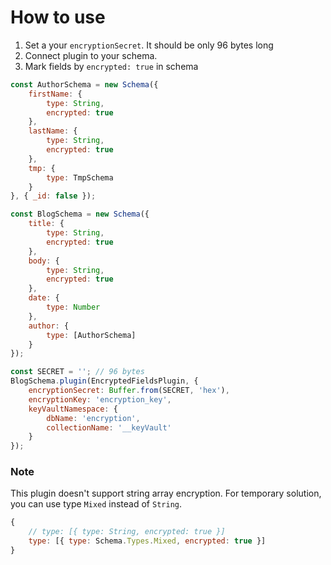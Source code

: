 # How to use
1. Set a your `encryptionSecret`. It should be only 96 bytes long
2. Connect plugin to your schema.
3. Mark fields by `encrypted: true` in schema

```JavaScript
const AuthorSchema = new Schema({
    firstName: {
        type: String,
        encrypted: true
    },
    lastName: {
        type: String,
        encrypted: true
    },
    tmp: {
        type: TmpSchema
    }
}, { _id: false });

const BlogSchema = new Schema({
    title: {
        type: String,
        encrypted: true
    },
    body: {
        type: String,
        encrypted: true
    },
    date: {
        type: Number
    },
    author: {
        type: [AuthorSchema]
    }
});

const SECRET = ''; // 96 bytes
BlogSchema.plugin(EncryptedFieldsPlugin, {
    encryptionSecret: Buffer.from(SECRET, 'hex'),
    encryptionKey: 'encryption_key',
    keyVaultNamespace: {
        dbName: 'encryption',
        collectionName: '__keyVault'
    }
});
```

### Note
This plugin doesn't support string array encryption.
For temporary solution, you can use type `Mixed` instead of `String`.  

```JavaScript
{
    // type: [{ type: String, encrypted: true }]
    type: [{ type: Schema.Types.Mixed, encrypted: true }]
}
```

